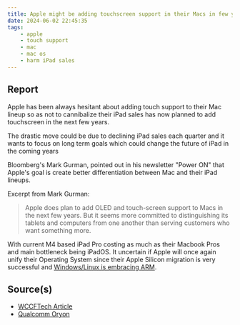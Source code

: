 ```yaml
---
title: Apple might be adding touchscreen support in their Macs in few years
date: 2024-06-02 22:45:35
tags:
    - apple
    - touch support
    - mac
    - mac os
    - harm iPad sales
---
```


## Report

Apple has been always hesitant about adding touch support to their Mac lineup so as not to cannibalize their iPad sales has now planned to add touchscreen in the next few years.<!-- more -->

The drastic move could be due to declining iPad sales each quarter and it wants to focus on long term goals which could change the future of iPad in the coming years

Bloomberg\'s Mark Gurman, pointed out in his newsletter "Power ON" that Apple\'s goal is create better differentiation between Mac and their iPad lineups.

Excerpt from Mark Gurman:

> Apple does plan to add OLED and touch-screen support to Macs in the next few years. But it seems more committed to distinguishing its tablets and computers from one another than serving customers who want something more.

With current M4 based iPad Pro costing as much as their Macbook Pros and main bottleneck being iPadOS. It uncertain if Apple will once again unify their Operating System since their Apple Silicon migration is very successful and [Windows/Linux is embracing ARM][def].

## Source(s)

- [WCCFTech Article][def2]
- [Qualcomm Oryon][def]

[def]: https://www.qualcomm.com/news/onq/2022/11/qualcomm-oryon-custom-cpu-at-center-of-next-gen-premium-experiences-on-snapdragon-platforms
[def2]: https://wccftech.com/apple-bringing-touchscreen-macs-in-a-few-years/